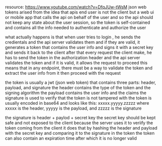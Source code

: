 resource: https://www.youtube.com/watch?v=DfqJUw-tWsM
json web tokens arised from the idea that apis end user is not the client but a web ui or mobile app that calls the api on behalf of the user
and so the api should not keep any state about the user session, so the token is self-contained and contains all the info needed to authenticate and authorize the user

what actually happens is that when user tries to login , he sends the credientals and the api server validates them and if they are valid, it generates a token that contains the user info and signs it with a secret key and sends it back to the client
after that every request the client make, he has to send the token in the authorization header and the api server validates the token and if it is valid, it allows the request to proceed
this means that in any endpoint, there must be a way to validate the token and extract the user info from it then proceed with the request

the token is usually a jwt (json web token) that contains three parts: header, payload, and signature
the header contains the type of the token and the signing algorithm
the payload contains the user info and the claims
the signature is used to verify that the token is not tampered with
the token is usually encoded in base64 and looks like this: xxxxx.yyyyy.zzzzz
where xxxxx is the header, yyyyy is the payload, and zzzzz is the signature

the signature is header + paylod + secret key
the secret key should be kept safe and not exposed to the client because the server uses it to veriify the token coming from the client
it does that by hashing the header and payload with the secret key and comparing it to the signature in the token
the token can also contain an expiration time after which it is no longer valid

